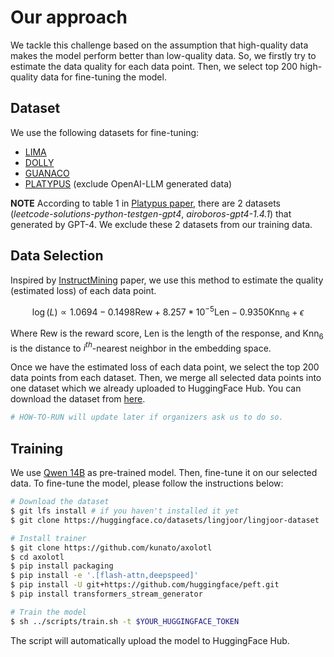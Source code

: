 # Our approach

We tackle this challenge based on the assumption that high-quality data makes the model perform better than low-quality data. So, we firstly try to estimate the data quality for each data point. Then, we select top 200 high-quality data for fine-tuning the model.

## Dataset

We use the following datasets for fine-tuning:

* [LIMA](https://huggingface.co/datasets/GAIR/lima)
* [DOLLY](https://huggingface.co/datasets/databricks/databricks-dolly-15k)
* [GUANACO](https://huggingface.co/datasets/timdettmers/openassistant-guanaco)
* [PLATYPUS](https://huggingface.co/datasets/garage-bAInd/Open-Platypus) (exclude OpenAI-LLM generated data)

**NOTE** According to table 1 in [Platypus paper](https://arxiv.org/abs/2308.07317), there are 2 datasets (*leetcode-solutions-python-testgen-gpt4*, *airoboros-gpt4-1.4.1*) that generated by GPT-4. We exclude these 2 datasets from our training data.

## Data Selection

Inspired by [InstructMining](https://arxiv.org/abs/2307.06290) paper, we use this method to estimate the quality (estimated loss) of each data point. 

$$
\log(L) \propto 1.0694 - 0.1498\text{Rew} + 8.257 * 10^{-5}\text{Len} - 0.9350\text{Knn}_6 + \epsilon
$$

Where $\text{Rew}$ is the reward score, $\text{Len}$ is the length of the response, and $\text{Knn}_6$ is the distance to $i^{th}$-nearest neighbor in the embedding space. 

Once we have the estimated loss of each data point, we select the top 200 data points from each dataset. Then, we merge all selected data points into one dataset which we already uploaded to HuggingFace Hub. You can download the dataset from [here](https://huggingface.co/datasets/lingjoor/lingjoor-dataset).

```zsh
# HOW-TO-RUN will update later if organizers ask us to do so.
```

## Training

We use [Qwen 14B](https://huggingface.co/Qwen/Qwen-14B) as pre-trained model. Then, fine-tune it on our selected data. To fine-tune the model, please follow the instructions below:

```zsh
# Download the dataset
$ git lfs install # if you haven't installed it yet
$ git clone https://huggingface.co/datasets/lingjoor/lingjoor-dataset  

# Install trainer
$ git clone https://github.com/kunato/axolotl
$ cd axolotl
$ pip install packaging
$ pip install -e '.[flash-attn,deepspeed]'
$ pip install -U git+https://github.com/huggingface/peft.git
$ pip install transformers_stream_generator

# Train the model
$ sh ../scripts/train.sh -t $YOUR_HUGGINGFACE_TOKEN
```

The script will automatically upload the model to HuggingFace Hub. 
